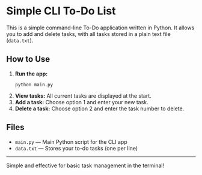 # Simple CLI To-Do List

This is a simple command-line To-Do application written in Python. It allows you to add and delete tasks, with all tasks stored in a plain text file (`data.txt`).

## How to Use

1. **Run the app:**
   ```
   python main.py
   ```
2. **View tasks:**
   All current tasks are displayed at the start.
3. **Add a task:**
   Choose option 1 and enter your new task.
4. **Delete a task:**
   Choose option 2 and enter the task number to delete.

## Files
- `main.py` — Main Python script for the CLI app
- `data.txt` — Stores your to-do tasks (one per line)

---
Simple and effective for basic task management in the terminal!
